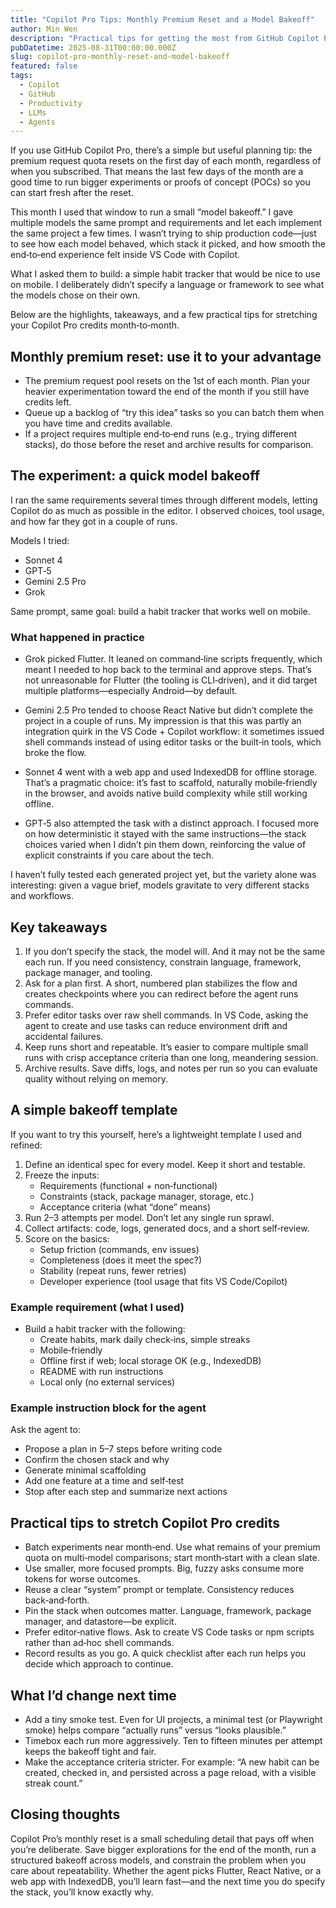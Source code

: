 ```yaml
---
title: "Copilot Pro Tips: Monthly Premium Reset and a Model Bakeoff"
author: Min Wen
description: "Practical tips for getting the most from GitHub Copilot Pro's monthly premium resets, plus notes from a quick model bakeoff building a mobile-friendly habit tracker."
pubDatetime: 2025-08-31T00:00:00.000Z
slug: copilot-pro-monthly-reset-and-model-bakeoff
featured: false
tags:
  - Copilot
  - GitHub
  - Productivity
  - LLMs
  - Agents
---
```


If you use GitHub Copilot Pro, there’s a simple but useful planning tip: the premium request quota resets on the first day of each month, regardless of when you subscribed. That means the last few days of the month are a good time to run bigger experiments or proofs of concept (POCs) so you can start fresh after the reset.

This month I used that window to run a small “model bakeoff.” I gave multiple models the same prompt and requirements and let each implement the same project a few times. I wasn’t trying to ship production code—just to see how each model behaved, which stack it picked, and how smooth the end‑to‑end experience felt inside VS Code with Copilot.

What I asked them to build: a simple habit tracker that would be nice to use on mobile. I deliberately didn’t specify a language or framework to see what the models chose on their own.

Below are the highlights, takeaways, and a few practical tips for stretching your Copilot Pro credits month‑to‑month.

## Monthly premium reset: use it to your advantage

- The premium request pool resets on the 1st of each month. Plan your heavier experimentation toward the end of the month if you still have credits left.
- Queue up a backlog of “try this idea” tasks so you can batch them when you have time and credits available.
- If a project requires multiple end‑to‑end runs (e.g., trying different stacks), do those before the reset and archive results for comparison.

## The experiment: a quick model bakeoff

I ran the same requirements several times through different models, letting Copilot do as much as possible in the editor. I observed choices, tool usage, and how far they got in a couple of runs.

Models I tried:

- Sonnet 4
- GPT‑5
- Gemini 2.5 Pro
- Grok

Same prompt, same goal: build a habit tracker that works well on mobile.

### What happened in practice

- Grok picked Flutter. It leaned on command‑line scripts frequently, which meant I needed to hop back to the terminal and approve steps. That’s not unreasonable for Flutter (the tooling is CLI‑driven), and it did target multiple platforms—especially Android—by default.

- Gemini 2.5 Pro tended to choose React Native but didn’t complete the project in a couple of runs. My impression is that this was partly an integration quirk in the VS Code + Copilot workflow: it sometimes issued shell commands instead of using editor tasks or the built‑in tools, which broke the flow.

- Sonnet 4 went with a web app and used IndexedDB for offline storage. That’s a pragmatic choice: it’s fast to scaffold, naturally mobile‑friendly in the browser, and avoids native build complexity while still working offline.

- GPT‑5 also attempted the task with a distinct approach. I focused more on how deterministic it stayed with the same instructions—the stack choices varied when I didn’t pin them down, reinforcing the value of explicit constraints if you care about the tech.

I haven’t fully tested each generated project yet, but the variety alone was interesting: given a vague brief, models gravitate to very different stacks and workflows.

## Key takeaways

1. If you don’t specify the stack, the model will. And it may not be the same each run. If you need consistency, constrain language, framework, package manager, and tooling.
2. Ask for a plan first. A short, numbered plan stabilizes the flow and creates checkpoints where you can redirect before the agent runs commands.
3. Prefer editor tasks over raw shell commands. In VS Code, asking the agent to create and use tasks can reduce environment drift and accidental failures.
4. Keep runs short and repeatable. It’s easier to compare multiple small runs with crisp acceptance criteria than one long, meandering session.
5. Archive results. Save diffs, logs, and notes per run so you can evaluate quality without relying on memory.

## A simple bakeoff template

If you want to try this yourself, here’s a lightweight template I used and refined:

1. Define an identical spec for every model. Keep it short and testable.
2. Freeze the inputs:
   - Requirements (functional + non‑functional)
   - Constraints (stack, package manager, storage, etc.)
   - Acceptance criteria (what “done” means)
3. Run 2–3 attempts per model. Don’t let any single run sprawl.
4. Collect artifacts: code, logs, generated docs, and a short self‑review.
5. Score on the basics:
   - Setup friction (commands, env issues)
   - Completeness (does it meet the spec?)
   - Stability (repeat runs, fewer retries)
   - Developer experience (tool usage that fits VS Code/Copilot)

### Example requirement (what I used)

- Build a habit tracker with the following:
  - Create habits, mark daily check‑ins, simple streaks
  - Mobile‑friendly
  - Offline first if web; local storage OK (e.g., IndexedDB)
  - README with run instructions
  - Local only (no external services)

### Example instruction block for the agent

Ask the agent to:

- Propose a plan in 5–7 steps before writing code
- Confirm the chosen stack and why
- Generate minimal scaffolding
- Add one feature at a time and self‑test
- Stop after each step and summarize next actions

## Practical tips to stretch Copilot Pro credits

- Batch experiments near month‑end. Use what remains of your premium quota on multi‑model comparisons; start month‑start with a clean slate.
- Use smaller, more focused prompts. Big, fuzzy asks consume more tokens for worse outcomes.
- Reuse a clear “system” prompt or template. Consistency reduces back‑and‑forth.
- Pin the stack when outcomes matter. Language, framework, package manager, and datastore—be explicit.
- Prefer editor‑native flows. Ask to create VS Code tasks or npm scripts rather than ad‑hoc shell commands.
- Record results as you go. A quick checklist after each run helps you decide which approach to continue.

## What I’d change next time

- Add a tiny smoke test. Even for UI projects, a minimal test (or Playwright smoke) helps compare “actually runs” versus “looks plausible.”
- Timebox each run more aggressively. Ten to fifteen minutes per attempt keeps the bakeoff tight and fair.
- Make the acceptance criteria stricter. For example: “A new habit can be created, checked in, and persisted across a page reload, with a visible streak count.”

## Closing thoughts

Copilot Pro’s monthly reset is a small scheduling detail that pays off when you’re deliberate. Save bigger explorations for the end of the month, run a structured bakeoff across models, and constrain the problem when you care about repeatability. Whether the agent picks Flutter, React Native, or a web app with IndexedDB, you’ll learn fast—and the next time you do specify the stack, you’ll know exactly why.
